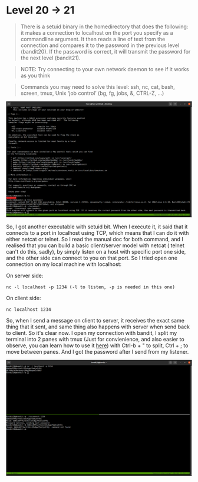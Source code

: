 # Level 20 -> 21
> There is a setuid binary in the homedirectory that does the following: it makes a connection to localhost on the port you specify as a commandline argument. It then reads a line of text from the connection and compares it to the password in the previous level (bandit20). If the password is correct, it will transmit the password for the next level (bandit21).

> NOTE: Try connecting to your own network daemon to see if it works as you think

> Commands you may need to solve this level: ssh, nc, cat, bash, screen, tmux, Unix ‘job control’ (bg, fg, jobs, &, CTRL-Z, …)

![Sol](https://github.com/HenryNg101/ctf-write-ups/blob/main/Over_the_wire/Bandit/Level%2020%20-%3E%2021/Images/0.png)

So, I got another executable with setuid bit. When I execute it, it said that it connects to a port in localhost using TCP, which means
that I can do it with either netcat or telnet. So I read the manual doc for both command, and I realised that you can build a basic client/server model with netcat (
telnet can't do this, sadly), by simply listen on a host with specific port one side, and the other side can connect to you on that port. So I tried open one connection
on my local machine with localhost:

On server side: 

    nc -l localhost -p 1234 (-l to listen, -p is needed in this one)
   
On client side:
    
    nc localhost 1234

So, when I send a message on client to server, it receives the exact same thing that it sent, and same thing also happens with server when send back to client. So
it's clear now. I open my connection with bandit, I split my terminal into 2 panes with tmux (Just for convienience, and also easier to observe, you can learn how to use it [here](https://www.hamvocke.com/blog/a-quick-and-easy-guide-to-tmux/)) with Ctrl-b + " to
split, Ctrl + ; to move between panes. And I got the password after I send from my listener.

![Sol](https://github.com/HenryNg101/ctf-write-ups/blob/main/Over_the_wire/Bandit/Level%2020%20-%3E%2021/Images/1.png)

